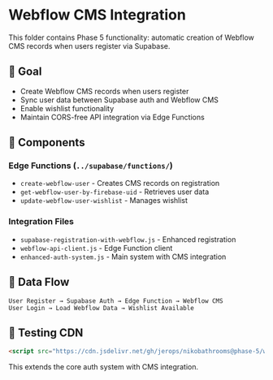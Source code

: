 # Webflow CMS Integration

This folder contains Phase 5 functionality: automatic creation of Webflow CMS records when users register via Supabase.

## 🎯 Goal
- Create Webflow CMS records when users register
- Sync user data between Supabase auth and Webflow CMS
- Enable wishlist functionality
- Maintain CORS-free API integration via Edge Functions

## 🔧 Components

### Edge Functions (`../supabase/functions/`)
- `create-webflow-user` - Creates CMS records on registration
- `get-webflow-user-by-firebase-uid` - Retrieves user data
- `update-webflow-user-wishlist` - Manages wishlist

### Integration Files
- `supabase-registration-with-webflow.js` - Enhanced registration
- `webflow-api-client.js` - Edge Function client
- `enhanced-auth-system.js` - Main system with CMS integration

## 🚀 Data Flow

```
User Register → Supabase Auth → Edge Function → Webflow CMS
User Login → Load Webflow Data → Wishlist Available
```

## 🧪 Testing CDN
```html
<script src="https://cdn.jsdelivr.net/gh/jerops/nikobathrooms@phase-5/webflow-cms-integration/dist/enhanced-auth.min.js"></script>
```

This extends the core auth system with CMS integration.